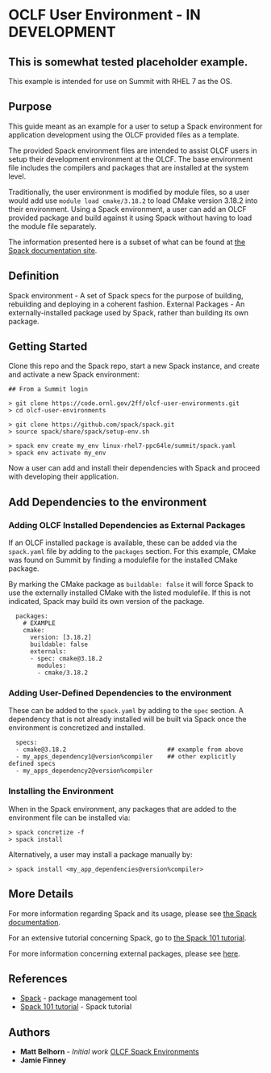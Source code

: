 # OCLF User Environment - IN DEVELOPMENT

## This is somewhat tested placeholder example.

This example is intended for use on Summit with RHEL 7 as the OS.

## Purpose

This guide meant as an example for a user to setup a Spack environment for application development using the OLCF 
provided files as a template.

The provided Spack environment files are intended to assist OLCF users in setup their development environment at the 
OLCF.  The base environment file includes the compilers and packages that are installed at the system level.

Traditionally, the user environment is modified by module files, so a user would add use  ``module load cmake/3.18.2`` to 
load CMake version 3.18.2 into their environment.  Using a Spack environment, a user can add an OLCF provided package
and build against it using Spack without having to load the module file separately.

The information presented here is a subset of what can be found at [the Spack documentation site](https://spack.readthedocs.io/).

## Definition

Spack environment - A set of Spack specs for the purpose of building, rebuilding and deploying in a coherent fashion.
External Packages - An externally-installed package used by Spack, rather than building its own package.

## Getting Started

Clone this repo and the Spack repo, start a new Spack instance, and create and activate a new Spack environment:

```
## From a Summit login

> git clone https://code.ornl.gov/2ff/olcf-user-environments.git
> cd olcf-user-environments

> git clone https://github.com/spack/spack.git
> source spack/share/spack/setup-env.sh

> spack env create my_env linux-rhel7-ppc64le/summit/spack.yaml
> spack env activate my_env
```

Now a user can add and install their dependencies with Spack and proceed with developing their application.

## Add Dependencies to the environment

### Adding OLCF Installed Dependencies as External Packages

If an OLCF installed package is available, these can be added via the `spack.yaml` file by adding to the `packages`
section.  For this example, CMake was found on Summit by finding a modulefile for the installed CMake package.

By marking the CMake package as `buildable: false` it will force Spack to use the externally installed CMake with the 
listed modulefile.  If this is not indicated, Spack may build its own version of the package.

```
  packages:
    # EXAMPLE
    cmake:
      version: [3.18.2]
      buildable: false
      externals:
      - spec: cmake@3.18.2
        modules:
        - cmake/3.18.2
```

### Adding User-Defined Dependencies to the environment

These can be added to the `spack.yaml` by adding to the `spec` section.  A dependency that is not already installed
will be built via Spack once the environment is concretized and installed.

```
  specs:
  - cmake@3.18.2                            ## example from above
  - my_apps_dependency1@version%compiler    ## other explicitly defined specs
  - my_apps_dependency2@version%compiler
```

### Installing the Environment

When in the Spack environment, any packages that are added to the environment file can be installed via:

```
> spack concretize -f
> spack install
```

Alternatively, a user may install a package manually by:

```
> spack install <my_app_dependencies@version%compiler>
```

## More Details

For more information regarding Spack and its usage, please see [the Spack documentation](https://spack.readthedocs.io/).

For an extensive tutorial concerning Spack, go to [the Spack 101 tutorial](https://spack-tutorial.readthedocs.io/en/latest/).

For more information concerning external packages, please see [here](https://spack.readthedocs.io/en/latest/build_settings.html#external-packages).

## References
* [Spack](https://spack.readthedocs.io/) - package management tool
* [Spack 101 tutorial](https://spack-tutorial.readthedocs.io/en/latest/) - Spack tutorial

## Authors
* **Matt Belhorn** - *Initial work* [OLCF Spack Environments](https://github.com/mpbelhorn/olcf-spack-environments)
* **Jamie Finney**
